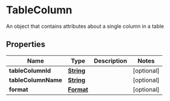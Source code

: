 

# TableColumn

An object that contains attributes about a single column in a table

## Properties

| Name | Type | Description | Notes |
|------------ | ------------- | ------------- | -------------|
|**tableColumnId** | [**String**](String.md) |  |  [optional] |
|**tableColumnName** | [**String**](String.md) |  |  [optional] |
|**format** | [**Format**](Format.md) |  |  [optional] |



